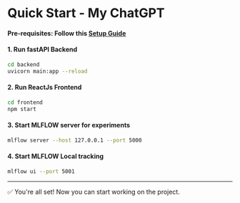 # Quick Start - My ChatGPT

#### Pre-requisites: Follow this [Setup Guide](https://github.com/techneo1/AI-Engineering/blob/master/SETUP.md)

#### 1. Run fastAPI Backend
```bash
cd backend 
uvicorn main:app --reload
```

#### 2. Run ReactJs Frontend
```bash
cd frontend
npm start
```

#### 3. Start MLFLOW server for experiments
```bash
mlflow server --host 127.0.0.1 --port 5000
```

#### 4. Start MLFLOW Local tracking
```bash
mlflow ui --port 5001
```


---

✅ You're all set! Now you can start working on the project.
